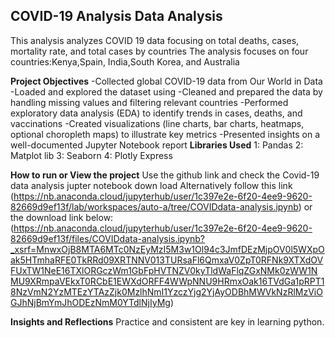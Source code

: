 ## COVID-19 Analysis Data Analysis ##
This analysis analyzes COVID 19 data focusing on total deaths, cases, mortality rate, and total cases by countries
The analysis focuses on four countries:Kenya,Spain, India,South Korea, and Australia

**Project Objectives**
-Collected global COVID-19 data from Our World in Data
-Loaded and explored the dataset using 
-Cleaned and prepared the data by handling missing values and filtering relevant countries
-Performed exploratory data analysis (EDA) to identify trends in cases, deaths, and vaccinations
-Created visualizations (line charts, bar charts, heatmaps, optional choropleth maps) to illustrate key metrics
-Presented insights on a well-documented Jupyter Notebook report
**Libraries Used**
1: Pandas
2: Matplot lib
3: Seaborn
4: Plotly Express

**How to run or View the project**
Use the github link and check the Covid-19 data analysis jupter notebook down load
Alternatively follow this link (https://nb.anaconda.cloud/jupyterhub/user/1c397e2e-6f20-4ee9-9620-82669d9ef13f/lab/workspaces/auto-a/tree/COVIDdata-analysis.ipynb) or the download link below:
(https://nb.anaconda.cloud/jupyterhub/user/1c397e2e-6f20-4ee9-9620-82669d9ef13f/files/COVIDdata-analysis.ipynb?_xsrf=MnwxOjB8MTA6MTc0NzEyMzI5M3w1Ol94c3JmfDEzMjpOV0l5WXpOak5HTmhaRFE0TkRRd09XRTNNV013TURsaFl6QmxaV0ZpT0RFNk9XTXdOVFUxTW1NeE16TXlORGczWm1GbFpHVTNZV0kyTldWaFlqZGxNMk0zWW1NMU9XRmpaVEkxT0RCbE1EWXdORFF4WWpNNU9HRmxOak16TVdGa1pRPT18NzVmN2YzMTEzYTAzZjk0MzlhNmI1YzczYjg2YjAyODBhMWVkNzRlMzViOGJhNjBmYmJhODEzNmM0YTdlNjIyMg)

**Insights and Reflections**
Practice and consistent are key in learning python.



